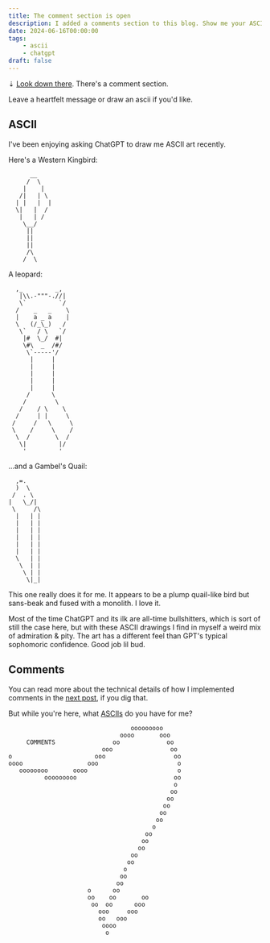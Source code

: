 ```yaml
---
title: The comment section is open
description: I added a comments section to this blog. Show me your ASCII art.
date: 2024-06-16T00:00:00
tags:
    - ascii
    - chatgpt
draft: false
---
```


⇣ [Look down there](#comments-section). There's a comment section.

Leave a heartfelt message or draw an ascii if you'd like.

## ASCII

I've been enjoying asking ChatGPT to draw me ASCII art recently.

Here's a Western Kingbird:

```
      __
     /  \
    |    |
   /|   | \
  | |   |  |
  \|   |  /
   |   | /
    \__/
     ||
     ||
     ||
     /\
    /  \
```

A leopard:

```
  ,_         _,
   |\\.-"""-.//|
   \`         `/
  /    _   _    \
  |    a _ a    |
  \   (/_\_)   /
   \`   / \   `/
    |#  \_/  #|
    \#\  _  /#/
     \`-----'/
      |     |
      |     |
      |     |
      |     |
      |     |
     /      \
    /        \
   /    / \    \
  /     | |     \
 /     /   \     \
 \    /     \    /
  \  /       \  /
   \|         |/
    '         '

```

...and a Gambel's Quail:

```
  ,=.
  )  \
 /  . \
|   \_/|
 \     /\
  |   | |
  |   | |
  |   | |
  |   | |
  |   | |
  |   | |
  \   | |
   \  | |
    \ | |
     \|_|
```

This one really does it for me. It appears to be a plump quail-like bird but sans-beak and fused with a monolith. I love it.

Most of the time ChatGPT and its ilk are all-time bullshitters, which is sort of still the case here, but
with these ASCII drawings I find in myself a weird mix of admiration & pity. The art has a different feel than GPT's typical sophomoric confidence. Good job lil bud.

## Comments

You can read more about the technical details of how I implemented comments in the [next post](/blog/2024-06-comments-2), if you dig that.

But while you're here, what [ASCIIs](https://asciiflow.com) do you have for me?

```
                                  ooooooooo
                               oooo       ooo
     COMMENTS                oo             oo
                          ooo                oo
o                       ooo                   oo
oooo                  ooo                      o
   oooooooo       oooo                         o
          ooooooooo                           oo
                                              o
                                             oo
                                            oo
                                           oo
                                          oo
                                         oo
                                        o
                                      oo
                                     oo
                                    oo
                                  oo
                                 oo
                                o
                               oo
                              oo
                      o      oo
                      oo    oo       oo
                       oo  oo      ooo
                         ooo     ooo
                         oo   ooo
                          oooo
                           o
```
